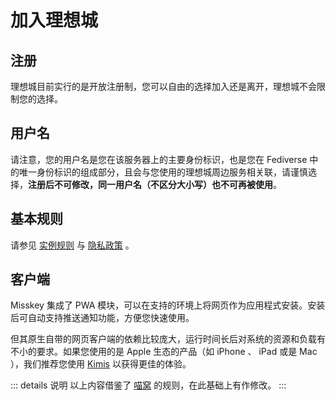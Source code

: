 # 加入理想城<Badge type="tip" text="Arcology Project Description" vertical="top" />

## 注册

理想城目前实行的是开放注册制，您可以自由的选择加入还是离开，理想城不会限制您的选择。

## 用户名

请注意，您的用户名是您在该服务器上的主要身份标识，也是您在 Fediverse 中的唯一身份标识的组成部分，且会与您使用的理想城周边服务相关联，请谨慎选择，**注册后不可修改，同一用户名（不区分大小写）也不可再被使用**。

## 基本规则

请参见 [实例规则] 与 [隐私政策] 。

[实例规则]: /basic/Instance-Rules
[隐私政策]: /basic/Privacy-Policy

## 客户端

Misskey 集成了 PWA 模块，可以在支持的环境上将网页作为应用程式安装。安装后可自动支持推送通知功能，方便您快速使用。

但其原生自带的网页客户端的依赖比较庞大，运行时间长后对系统的资源和负载有不小的要求。如果您使用的是 Apple 生态的产品（如 iPhone 、 iPad 或是 Mac ），我们推荐您使用 [Kimis] 以获得更佳的体验。

[Kimis]: https://github.com/Lakr233/Kimis

::: details 说明
以上内容借鉴了 [喵窝](https://docs.nya.one/) 的规则，在此基础上有作修改。
:::